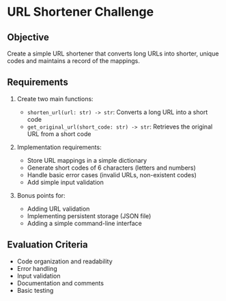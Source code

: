 # URL Shortener Challenge

## Objective
Create a simple URL shortener that converts long URLs into shorter, unique codes and maintains a record of the mappings.

## Requirements
1. Create two main functions:
   - `shorten_url(url: str) -> str`: Converts a long URL into a short code
   - `get_original_url(short_code: str) -> str`: Retrieves the original URL from a short code

2. Implementation requirements:
   - Store URL mappings in a simple dictionary
   - Generate short codes of 6 characters (letters and numbers)
   - Handle basic error cases (invalid URLs, non-existent codes)
   - Add simple input validation

3. Bonus points for:
   - Adding URL validation
   - Implementing persistent storage (JSON file)
   - Adding a simple command-line interface

## Evaluation Criteria
- Code organization and readability
- Error handling
- Input validation
- Documentation and comments
- Basic testing
